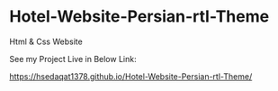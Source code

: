 # Hotel-Website-Persian-rtl-Theme
Html &amp; Css Website

See my Project Live in Below Link:

https://hsedaqat1378.github.io/Hotel-Website-Persian-rtl-Theme/

